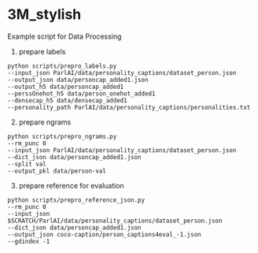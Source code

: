 # 3M_stylish
Example script for Data Processing
1. prepare labels
```
python scripts/prepro_labels.py 
--input_json ParlAI/data/personality_captions/dataset_person.json 
--output_json data/personcap_added1.json 
--output_h5 data/personcap_added1  
--perssOnehot_h5 data/person_onehot_added1 
--densecap_h5 data/densecap_added1 
--personality_path ParlAI/data/personality_captions/personalities.txt
```
2. prepare ngrams
```
python scripts/prepro_ngrams.py 
--rm_punc 0 
--input_json ParlAI/data/personality_captions/dataset_person.json 
--dict_json data/personcap_added1.json 
--split val 
--output_pkl data/person-val
```
3. prepare reference for evaluation
```
python scripts/prepro_reference_json.py 
--rm_punc 0 
--input_json $SCRATCH/ParlAI/data/personality_captions/dataset_person.json 
--dict_json data/personcap_added1.json 
--output_json coco-caption/person_captions4eval_-1.json 
--gdindex -1
```
